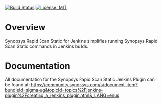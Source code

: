 <!--- Copyright (c) 2022 Synopsys, Inc. All rights reserved worldwide. --->
[![Build Status](https://ci.jenkins.io/buildStatus/icon?job=Plugins%2Fsynopsys-sigma-plugin%2Fmaster)](https://ci.jenkins.io/job/Plugins/job/synopsys-sigma-plugin/job/master/)
[![License: MIT](https://img.shields.io/badge/License-MIT-yellow.svg)](https://opensource.org/licenses/MIT)

# Overview #

Synopsys Rapid Scan Static for Jenkins simplifies running Synopsys Rapid Scan Static commands in Jenkins builds.

# Documentation #

All documentation for the Synopsys Rapid Scan Static Jenkins Plugin can be found at: https://community.synopsys.com/s/document-item?bundleId=sigma-ug&topicId=topics%2Fjenkins-plugin%2Fcreating_a_jenkins_plugin.html&_LANG=enus
